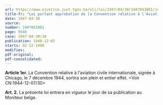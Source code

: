 ```yaml
---
url: https://www.ejustice.just.fgov.be/eli/loi/1947/04/30/1947043001/justel
title-fr: "Loi portant approbation de la Convention relative à l'Aviation civile internationale, signée à Chicago, le 7 décembre 1944."
date: 1947-04-30
source:
number: 1947043001
page: 9540
case: 1947-04-30/30
publication: 1948-12-02
starts: 02-12-1948
modifies:
pdf-original:
pdf-consolidated:
---
```


**Article 1er.** La Convention relative à l'aviation civile internationale, signée à Chicago, le 7 décembre 1944, sortira son plein et entier effet. <Voir CN:1944-12-07/30>

**Art. 2.** La présente loi entrera en vigueur le jour de sa publication au Moniteur belge.
